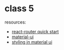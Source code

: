 # class 5

resources:
- [react-router quick start](https://reacttraining.com/react-router/web/guides/quick-start)
- [material-ui](https://www.material-ui.com/#/get-started/usage)
- [styling in material ui](https://www.material-ui.com/#/customization/styles)
